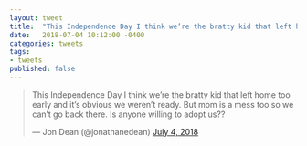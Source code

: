 ```yaml
---
layout: tweet
title:  "This Independence Day I think we’re the bratty kid that left home too early and it’s obvious we weren’t ready. But mom is a mess too so we can’t go back there. Is anyone willing to adopt us??"
date:   2018-07-04 10:12:00 -0400
categories: tweets
tags:
- tweets
published: false
---
```

<blockquote class="twitter-tweet" data-lang="en"><p lang="en" dir="ltr">This Independence Day I think we’re the bratty kid that left home too early and it’s obvious we weren’t ready. But mom is a mess too so we can’t go back there. Is anyone willing to adopt us??</p>&mdash; Jon Dean (@jonathanedean) <a href="https://twitter.com/jonathanedean/status/1014512283488309248?ref_src=twsrc%5Etfw">July 4, 2018</a></blockquote>
<script async src="https://platform.twitter.com/widgets.js" charset="utf-8"></script>